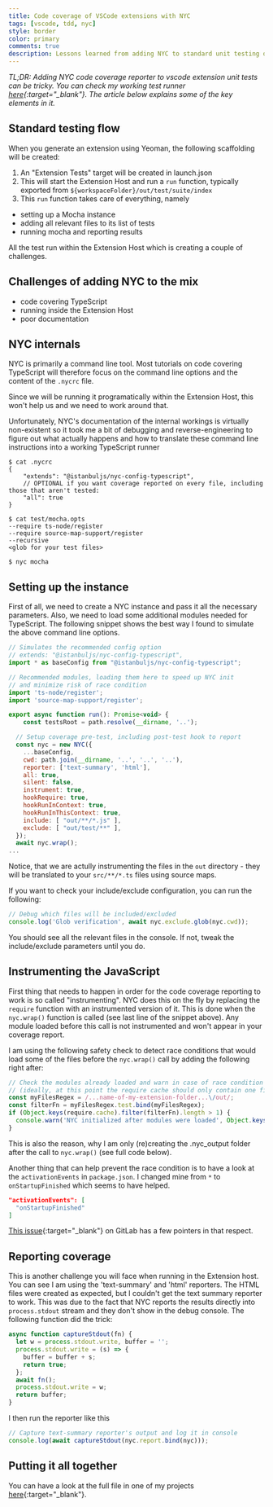 ```yaml
---
title: Code coverage of VSCode extensions with NYC
tags: [vscode, tdd, nyc]
style: border
color: primary
comments: true
description: Lessons learned from adding NYC to standard unit testing of vscode extensions
---
```


*TL;DR: Adding NYC code coverage reporter to vscode extension unit tests can be tricky. You can check my
working test runner [here](https://github.com/frenya/vscode-recall/blob/master/src/test/suite/index.ts){:target="_blank"}.
The article below explains some of the key elements in it.*

## Standard testing flow

When you generate an extension using Yeoman, the following scaffolding will be created:

1. An "Extension Tests" target will be created in launch.json
2. This will start the Extension Host and run a `run` function, typically exported from `${workspaceFolder}/out/test/suite/index`
3. This `run` function takes care of everything, namely
  - setting up a Mocha instance
  - adding all relevant files to its list of tests
  - running mocha and reporting results

All the test run within the Extension Host which is creating a couple of challenges.

## Challenges of adding NYC to the mix

- code covering TypeScript
- running inside the Extension Host
- poor documentation

## NYC internals

NYC is primarily a command line tool. Most tutorials on code covering TypeScript will therefore focus on
the command line options and the content of the `.nycrc` file.

Since we will be running it programatically within the Extension Host, this won't help us and we need to work around that.

Unfortunately, NYC's documentation of the internal workings is virtually non-existent so it took me a bit of
debugging and reverse-engineering to figure out what actually happens and how to translate these command line
instructions into a working TypeScript runner

```
$ cat .nycrc
{
    "extends": "@istanbuljs/nyc-config-typescript",
    // OPTIONAL if you want coverage reported on every file, including those that aren't tested:
    "all": true
}

$ cat test/mocha.opts
--require ts-node/register
--require source-map-support/register
--recursive
<glob for your test files>

$ nyc mocha
```

## Setting up the instance

First of all, we need to create a NYC instance and pass it all the necessary parameters. Also, we need to load some
additional modules needed for TypeScript. The following snippet shows the best way I found to simulate the above command
line options.

```javascript
// Simulates the recommended config option
// extends: "@istanbuljs/nyc-config-typescript",
import * as baseConfig from "@istanbuljs/nyc-config-typescript";

// Recommended modules, loading them here to speed up NYC init
// and minimize risk of race condition
import 'ts-node/register';
import 'source-map-support/register';

export async function run(): Promise<void> {
	const testsRoot = path.resolve(__dirname, '..');

  // Setup coverage pre-test, including post-test hook to report
  const nyc = new NYC({
    ...baseConfig,
    cwd: path.join(__dirname, '..', '..', '..'),
    reporter: ['text-summary', 'html'],
    all: true,
    silent: false,
    instrument: true,
    hookRequire: true,
    hookRunInContext: true,
    hookRunInThisContext: true,
    include: [ "out/**/*.js" ],
    exclude: [ "out/test/**" ],
  });
  await nyc.wrap();
...
```

Notice, that we are actully instrumenting the files in the `out` directory - they will be translated to your `src/**/*.ts` files using source maps.

If you want to check your include/exclude configuration, you can run the following:

```javascript
// Debug which files will be included/excluded
console.log('Glob verification', await nyc.exclude.glob(nyc.cwd));
```

You should see all the relevant files in the console. If not, tweak the include/exclude parameters until you do.

## Instrumenting the JavaScript

First thing that needs to happen in order for the code coverage reporting to work is so called "instrumenting".
NYC does this on the fly by replacing the `require` function with an instrumented version of it. This is done
when the `nyc.wrap()` function is called (see last line of the snippet above). Any module loaded before this
call is not instrumented and won't appear in your coverage report.

I am using the following safety check to detect race conditions that would load some of the files before the `nyc.wrap()` call
by adding the following right after:

```javascript
// Check the modules already loaded and warn in case of race condition
// (ideally, at this point the require cache should only contain one file - this module)
const myFilesRegex = /...name-of-my-extension-folder...\/out/;
const filterFn = myFilesRegex.test.bind(myFilesRegex);
if (Object.keys(require.cache).filter(filterFn).length > 1) {
  console.warn('NYC initialized after modules were loaded', Object.keys(require.cache).filter(filterFn));
}
```

This is also the reason, why I am only (re)creating the .nyc_output folder after the call to `nyc.wrap()` (see full code below).

Another thing that can help prevent the race condition is to have a look at the `activationEvents` in `package.json`.
I changed mine from `*` to `onStartupFinished` which seems to have helped.

```json
"activationEvents": [
  "onStartupFinished"
]
```

[This issue](https://gitlab.com/gitlab-org/gitlab-vscode-extension/-/issues/224){:target="_blank"} on GitLab has a few pointers in that respect.

## Reporting coverage

This is another challenge you will face when running in the Extension host. You can see I am using the
'text-summary' and 'html' reporters. The HTML files were created as expected, but I couldn't get the text
summary reporter to work. This was due to the fact that NYC reports the results directly into `process.stdout`
stream and they don't show in the debug console. The following function did the trick:

```javascript
async function captureStdout(fn) {
  let w = process.stdout.write, buffer = '';
  process.stdout.write = (s) => {
    buffer = buffer + s;
    return true; 
  };
  await fn();
  process.stdout.write = w;
  return buffer;
}
```

I then run the reporter like this

```javascript
// Capture text-summary reporter's output and log it in console
console.log(await captureStdout(nyc.report.bind(nyc)));
```

## Putting it all together

You can have a look at the full file in one of my projects [here](https://github.com/frenya/vscode-recall/blob/master/src/test/suite/index.ts){:target="_blank"}.

